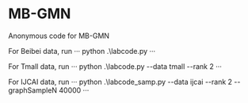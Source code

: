 # MB-GMN
Anonymous code for MB-GMN

For Beibei data, run
···
python .\labcode.py
···

For Tmall data, run
···
python .\labcode.py --data tmall --rank 2
···

For IJCAI data, run
···
python .\labcode_samp.py --data ijcai --rank 2 --graphSampleN 40000
···
